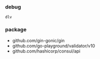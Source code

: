 
### debug

`dlv`

### package

- github.com/gin-gonic/gin
- github.com/go-playground/validator/v10
- github.com/hashicorp/consul/api

